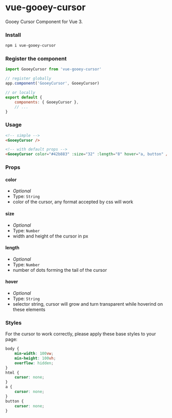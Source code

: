 # vue-gooey-cursor

Gooey Cursor Component for Vue 3.

### Install

```sh
npm i vue-gooey-cursor
```

### Register the component

```js
import GooeyCursor from 'vue-gooey-cursor'

// register globally
app.component('GooeyCursor', GooeyCursor)

// or locally
export default {
	components: { GooeyCursor },
	// ...
}
```

### Usage

```html
<!-- simple -->
<GooeyCursor />

<!-- with default props -->
<GooeyCursor color="#42b883" :size="32" :length="8" hover="a, button" />
```

### Props

#### color

-  _Optional_
-  Type: `String`
-  color of the cursor, any format accepted by css will work

#### size

-  _Optional_
-  Type: `Number`
-  width and height of the cursor in px

#### length

-  _Optional_
-  Type: `Number`
-  number of dots forming the tail of the cursor

#### hover

-  _Optional_
-  Type: `String`
-  selector string, cursor will grow and turn transparent while hoverind on these elements

### Styles

For the cursor to work correctly, please apply these base styles to your page:

```css
body {
	min-width: 100vw;
	min-height: 100vh;
	overflow: hidden;
}
html {
	cursor: none;
}
a {
	cursor: none;
}
button {
	cursor: none;
}
```
